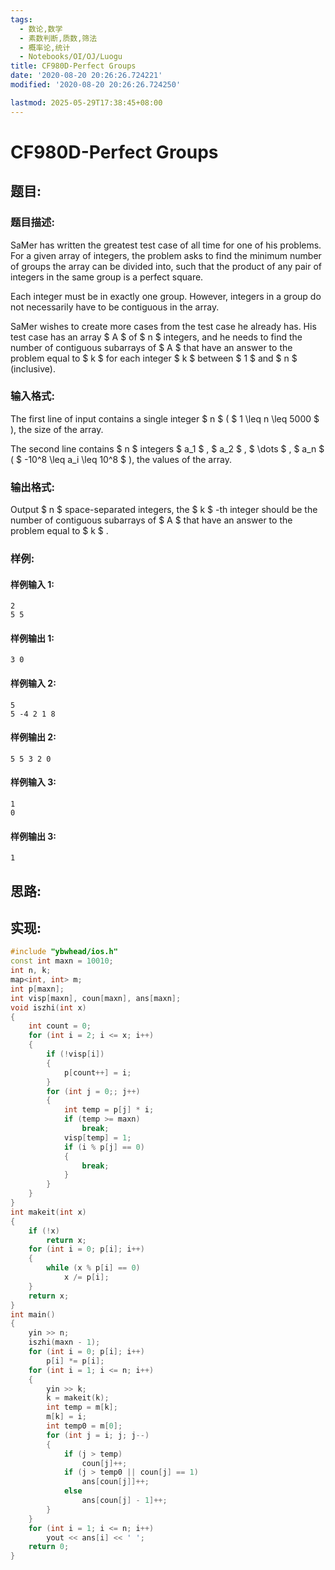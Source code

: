 ```yaml
---
tags:
  - 数论,数学
  - 素数判断,质数,筛法
  - 概率论,统计
  - Notebooks/OI/OJ/Luogu
title: CF980D-Perfect Groups
date: '2020-08-20 20:26:26.724221'
modified: '2020-08-20 20:26:26.724250'

lastmod: 2025-05-29T17:38:45+08:00
---
```


# CF980D-Perfect Groups

## 题目:

### 题目描述:

SaMer has written the greatest test case of all time for one of his problems. For a given array of integers, the problem asks to find the minimum number of groups the array can be divided into, such that the product of any pair of integers in the same group is a perfect square.

Each integer must be in exactly one group. However, integers in a group do not necessarily have to be contiguous in the array.

SaMer wishes to create more cases from the test case he already has. His test case has an array $ A $ of $ n $ integers, and he needs to find the number of contiguous subarrays of $ A $ that have an answer to the problem equal to $ k $ for each integer $ k $ between $ 1 $ and $ n $ (inclusive).

### 输入格式:

The first line of input contains a single integer $ n $ ( $ 1 \leq n \leq 5000 $ ), the size of the array.

The second line contains $ n $ integers $ a_1 $ , $ a_2 $ , $ \dots $ , $ a_n $ ( $ -10^8 \leq a_i \leq 10^8 $ ), the values of the array.

### 输出格式:

Output $ n $ space-separated integers, the $ k $ -th integer should be the number of contiguous subarrays of $ A $ that have an answer to the problem equal to $ k $ .

### 样例:

#### 样例输入 1:

```
2
5 5

```

#### 样例输出 1:

```
3 0

```

#### 样例输入 2:

```
5
5 -4 2 1 8

```

#### 样例输出 2:

```
5 5 3 2 0

```

#### 样例输入 3:

```
1
0

```

#### 样例输出 3:

```
1

```

## 思路:

## 实现:

```cpp
#include "ybwhead/ios.h"
const int maxn = 10010;
int n, k;
map<int, int> m;
int p[maxn];
int visp[maxn], coun[maxn], ans[maxn];
void iszhi(int x)
{
    int count = 0;
    for (int i = 2; i <= x; i++)
    {
        if (!visp[i])
        {
            p[count++] = i;
        }
        for (int j = 0;; j++)
        {
            int temp = p[j] * i;
            if (temp >= maxn)
                break;
            visp[temp] = 1;
            if (i % p[j] == 0)
            {
                break;
            }
        }
    }
}
int makeit(int x)
{
    if (!x)
        return x;
    for (int i = 0; p[i]; i++)
    {
        while (x % p[i] == 0)
            x /= p[i];
    }
    return x;
}
int main()
{
    yin >> n;
    iszhi(maxn - 1);
    for (int i = 0; p[i]; i++)
        p[i] *= p[i];
    for (int i = 1; i <= n; i++)
    {
        yin >> k;
        k = makeit(k);
        int temp = m[k];
        m[k] = i;
        int temp0 = m[0];
        for (int j = i; j; j--)
        {
            if (j > temp)
                coun[j]++;
            if (j > temp0 || coun[j] == 1)
                ans[coun[j]]++;
            else
                ans[coun[j] - 1]++;
        }
    }
    for (int i = 1; i <= n; i++)
        yout << ans[i] << ' ';
    return 0;
}

```
